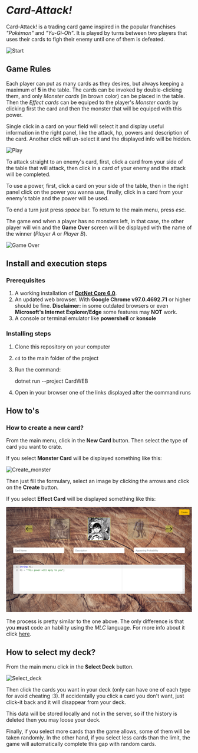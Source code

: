 # *Card-Attack!*

Card-Attack! is a trading card game inspired in the popular franchises *"Pokémon"* and *"Yu-Gi-Oh"*. It is played by turns between two players that uses their cards to figh their enemy until one of them is defeated.

![Start](./images/start.png)

## Game Rules

Each player can put as many cards as they desires, but always keeping a maximum of **5** in the table. The cards can be invoked by double-clicking them, and only *Monster cards* (in brown color) can be placed in the table. Then the *Effect cards* can be equiped to the player's *Monster cards* by clicking first the card and then the monster that will be equiped with this power.

Single click in a card on your field will select it and display useful information in the right panel, like the attack, hp, powers and description of the card. Another click will un-select it and the displayed info will be hidden.

![Play](./images/play.png)

To attack straight to an enemy's card, first, click a card from your side of the table that will attack, then click in a card of your enemy and the attack will be completed.

To use a power, first, click a card on your side of the table, then in the right panel click on the power you wanna use, finally, click in a card from your enemy's table and the power will be used.

To end a turn just press *space* bar. To return to the main menu, press *esc*.

The game end when a player has no monsters left, in that case, the other player will win and the **Game Over** screen will be displayed with the name of the winner (*Player A* or *Player B*).

![Game Over](./images/game_over.png)

## Install and execution steps

### Prerequisites

1. A working installation of [**DotNet Core 6.0**](https://dotnet.microsoft.com/en-us/download/dotnet/6.0).
2. An updated web browser. With **Google Chrome v97.0.4692.71** or higher should be fine. **Disclaimer:** in some outdated browsers or even **Microsoft's Internet Explorer/Edge** some features may **NOT** work.
3. A console or terminal emulator like **powershell** or **konsole**

### Installing steps

1. Clone this repository on your computer
2. `cd` to the main folder of the project
3. Run the command:

    dotnet run --project CardWEB

4. Open in your browser one of the links displayed after the command runs

## How to's

### How to create a new card?

From the main menu, click in the **New Card** button. Then select the type of card you want to crate.

If you select **Monster Card** will be displayed something like this:

![Create_monster](./images/create_moster.png)

Then just fill the formulary, select an image by clicking the arrows and click on the **Create** button.

If you select **Effect Card** will be displayed something like this:

![Create_effect](./images/create_effect.png)

The process is pretty similar to the one above. The only difference is that you **must** code an hability using the *MLC* language. For more info about it click [here](SYNTAX.md).

## How to select my deck?

From the main menu click in the **Select Deck** button.

![Select_deck](./images/select_deck.png)

Then click the cards you want in your deck (only can have one of each type for avoid cheating :3). If accidentally you click a card you don't want, just click-it back and it will disappear from your deck.

This data will be stored locally and not in the server, so if the history is deleted then you may loose your deck.

Finally, if you select more cards than the game allows, some of them will be taken randomly. In the other hand, if you select less cards than the limit, the game will automatically complete this gap with random cards.
